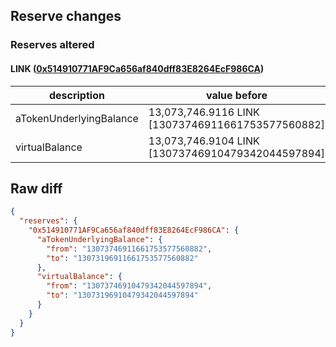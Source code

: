 ## Reserve changes

### Reserves altered

#### LINK ([0x514910771AF9Ca656af840dff83E8264EcF986CA](https://etherscan.io/address/0x514910771AF9Ca656af840dff83E8264EcF986CA))

| description | value before | value after |
| --- | --- | --- |
| aTokenUnderlyingBalance | 13,073,746.9116 LINK [13073746911661753577560882] | 13,073,196.9116 LINK [13073196911661753577560882] |
| virtualBalance | 13,073,746.9104 LINK [13073746910479342044597894] | 13,073,196.9104 LINK [13073196910479342044597894] |


## Raw diff

```json
{
  "reserves": {
    "0x514910771AF9Ca656af840dff83E8264EcF986CA": {
      "aTokenUnderlyingBalance": {
        "from": "13073746911661753577560882",
        "to": "13073196911661753577560882"
      },
      "virtualBalance": {
        "from": "13073746910479342044597894",
        "to": "13073196910479342044597894"
      }
    }
  }
}
```